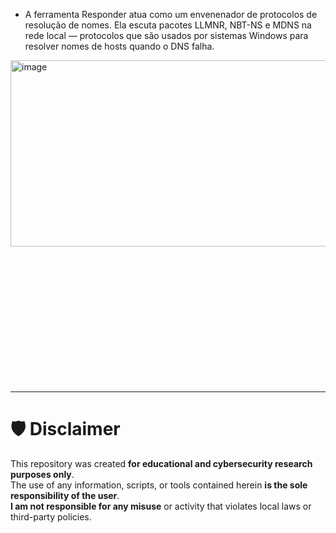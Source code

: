 
- A ferramenta Responder atua como um envenenador de protocolos de resolução de nomes. Ela escuta pacotes LLMNR, NBT-NS e MDNS na rede local — protocolos que são usados por sistemas Windows para resolver nomes de hosts quando o DNS falha.

<img width="662" height="298" alt="image" src="https://github.com/user-attachments/assets/bf923a07-bc9a-47c2-830c-ecb3611848cd" />








<br><br><br><br><br><br><br><br><br><br><br><br>



---
# 🛡️ Disclaimer 

This repository was created **for educational and cybersecurity research purposes only**.  
The use of any information, scripts, or tools contained herein **is the sole responsibility of the user**.  
**I am not responsible for any misuse** or activity that violates local laws or third-party policies.

